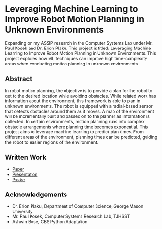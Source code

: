 # Leveraging Machine Learning to Improve Robot Motion Planning in Unknown Environments
Expanding on my ASSIP research in the Computer Systems Lab under Mr. Paul Kosek and Dr. Erion Plaku. This project is titled: Leveraging Machine Learning to Improve Robot Motion Planning in Unknown Environments. This project explores how ML techniques can improve high time-complexity areas when conducting motion planning in unknown environments.

## Abstract
In robot motion planning, the objective is to provide a plan for the robot to get to the desired location while avoiding obstacles. While related work has information about the environment, this framework is able to plan in unknown environments. The robot is equipped with a radial-based sensor that detects obstacles around them as it moves. A map of the environment will be incrementally built and passed on to the planner as information is collected. In certain environments, motion planning runs into complex obstacle arrangements where planning time becomes exponential. This project aims to leverage machine learning to predict plan times. From different areas of the environment, planning times can be predicted, guiding the robot to easier regions of the environment.

## Written Work
- [Paper](https://drive.google.com/file/d/1wRrrm3zCwx6JMVhs053PJu3pYS_z0RkW/view?usp=sharing)
- [Presentation](https://drive.google.com/file/d/1cAWbnIA_C8zHKM7hNQAbVmtdGeggH2wM/view?usp=sharing)
- [Poster](https://drive.google.com/file/d/1zPntp5m2zKRU2sReKiobFNckaguZU3St/view?usp=sharing)

## Acknowledgements
- Dr. Erion Plaku, Department of Computer Science, George Mason University
- Mr. Paul Kosek, Computer Systems Research Lab, TJHSST
- Ashwin Bose, CBS Python Adaptation
